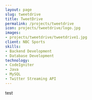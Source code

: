 ```yaml
---
layout: page
slug: tweetdrive
title: TweetDrive
permalink: /projects/tweetdrive
icon: projects/tweetdrive/logo.jpg
images:
- projects/tweetdrive/tweetdrive1.jpg
client: NBC Sports
skills:
- Backend Development
- Database Development
technology:
- CodeIgniter
- Java
- MySQL
- Twitter Streaming API
---
```


test
